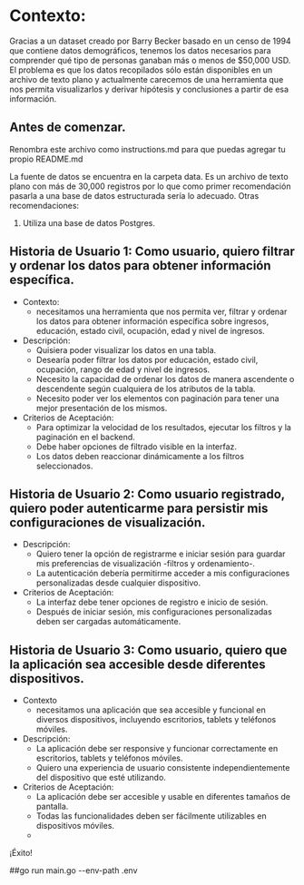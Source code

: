 

# Contexto:

Gracias a un dataset creado por Barry Becker basado en un censo de 1994 que contiene datos demográficos, tenemos los datos necesarios para comprender qué tipo de personas ganaban más o menos de $50,000 USD.
El problema es que los datos recopilados sólo están disponibles en un archivo de texto plano y actualmente carecemos de una herramienta que nos permita visualizarlos y derivar hipótesis y conclusiones a partir de esa información.

## Antes de comenzar.

Renombra este archivo como instructions.md para que puedas agregar tu propio README.md

La fuente de datos se encuentra en la carpeta data. Es un archivo de texto plano con más de 30,000 registros por lo que como primer recomendación pasarla a una base de datos estructurada sería lo adecuado. Otras recomendaciones:

1. Utiliza una base de datos Postgres.

## Historia de Usuario 1: Como usuario, quiero filtrar y ordenar los datos para obtener información específica.

- Contexto:
  - necesitamos una herramienta que nos permita ver, filtrar y ordenar los datos para obtener información específica sobre ingresos, educación, estado civil, ocupación, edad y nivel de ingresos.
- Descripción:
  - Quisiera poder visualizar los datos en una tabla.
  - Desearía poder filtrar los datos por educación, estado civil, ocupación, rango de edad y nivel de ingresos.
  - Necesito la capacidad de ordenar los datos de manera ascendente o descendente según cualquiera de los atributos de la tabla.
  - Necesito poder ver los elementos con paginación para tener una mejor presentación de los mismos.
- Criterios de Aceptación:
  - Para optimizar la velocidad de los resultados, ejecutar los filtros y la paginación en el backend.
  - Debe haber opciones de filtrado visible en la interfaz.
  - Los datos deben reaccionar dinámicamente a los filtros seleccionados.

## Historia de Usuario 2: Como usuario registrado, quiero poder autenticarme para persistir mis configuraciones de visualización.

- Descripción:
  - Quiero tener la opción de registrarme e iniciar sesión para guardar mis preferencias de visualización -filtros y ordenamiento-.
  - La autenticación debería permitirme acceder a mis configuraciones personalizadas desde cualquier dispositivo.
- Criterios de Aceptación:
  - La interfaz debe tener opciones de registro e inicio de sesión.
  - Después de iniciar sesión, mis configuraciones personalizadas deben ser cargadas automáticamente.

## Historia de Usuario 3: Como usuario, quiero que la aplicación sea accesible desde diferentes dispositivos.

- Contexto
  - necesitamos una aplicación que sea accesible y funcional en diversos dispositivos, incluyendo escritorios, tablets y teléfonos móviles.
- Descripción:
  - La aplicación debe ser responsive y funcionar correctamente en escritorios, tablets y teléfonos móviles.
  - Quiero una experiencia de usuario consistente independientemente del dispositivo que esté utilizando.
- Criterios de Aceptación:
  - La aplicación debe ser accesible y usable en diferentes tamaños de pantalla.
  - Todas las funcionalidades deben ser fácilmente utilizables en dispositivos móviles.
  - 
¡Éxito!



##go run main.go --env-path .env
